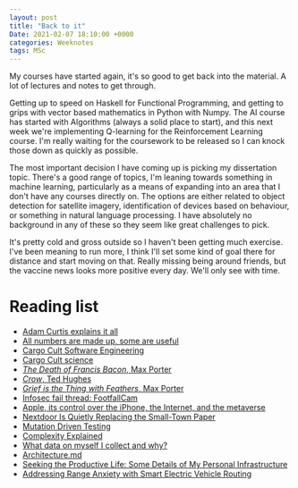 ```yaml
---
layout: post
title: "Back to it"
Date: 2021-02-07 18:10:00 +0000
categories: Weeknotes
tags: MSc
---
```


My courses have started again, it's so good to get back into the material. A
lot of lectures and notes to get through.
<!--more-->
Getting up to speed on Haskell for Functional Programming, and getting to grips
with vector based mathematics in Python with Numpy. The AI course has started
with Algorithms (always a solid place to start), and this next week we're
implementing Q-learning for the Reinforcement Learning course. I'm really
waiting for the coursework to be released so I can knock those down as
quickly as possible.

The most important decision I have coming up is picking my dissertation topic.
There's a good range of topics, I'm leaning towards something in machine
learning, particularly as a means of expanding into an area that I don't have
any courses directly on. The options are either related to object detection for
satellite imagery, identification of devices based on behaviour, or something
in natural language processing. I have absolutely no background in any of these
so they seem like great challenges to pick.

It's pretty cold and gross outside so I haven't been getting much exercise.
I've been meaning to run more, I think I'll set some kind of goal there for
distance and start moving on that. Really missing being around friends, but
the vaccine news looks more positive every day. We'll only see with time.

# Reading list

- [Adam Curtis explains it all](https://www.newyorker.com/news/letter-from-the-uk/adam-curtis-explains-it-all)
- [All numbers are made up, some are useful](https://vicki.substack.com/p/all-numbers-are-made-up-some-are)
- [Cargo Cult Software Engineering](https://stevemcconnell.com/articles/cargo-cult-software-engineering/)
- [Cargo Cult science](https://calteches.library.caltech.edu/51/2/CargoCult.htm)
- [*The Death of Francis Bacon*, Max Porter](https://www.waterstones.com/book/the-death-of-francis-bacon/max-porter/9780571368167)
- [*Crow*, Ted Hughes](https://www.faber.co.uk/9780571363162-crow.html)
- [*Grief is the Thing with Feathers*, Max Porter](https://www.faber.co.uk/9780571327232-grief-is-the-thing-with-feathers.html)
- [Infosec fail thread: FootfallCam](https://twitter.com/OverSoftNL/status/1357296455615197184?s=20)
- [Apple, its control over the iPhone, the Internet, and the metaverse](https://www.matthewball.vc/all/applemetaverse)
- [Nextdoor Is Quietly Replacing the Small-Town Paper](https://onezero.medium.com/nextdoor-is-quietly-replacing-the-small-town-paper-ca583962c15a)
- [Mutation Driven Testing](https://software.rajivprab.com/2021/02/04/mutation-driven-testing-when-tdd-just-isnt-good-enough/)
- [Complexity Explained](https://complexityexplained.github.io/)
- [What data on myself I collect and why?](https://beepb00p.xyz/my-data.html)
- [Architecture.md](https://matklad.github.io//2021/02/06/ARCHITECTURE.md.html)
- [Seeking the Productive Life: Some Details of My Personal Infrastructure](https://writings.stephenwolfram.com/2019/02/seeking-the-productive-life-some-details-of-my-personal-infrastructure/)
- [Addressing Range Anxiety with Smart Electric Vehicle Routing](https://ai.googleblog.com/2021/01/addressing-range-anxiety-with-smart.html)
